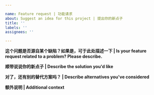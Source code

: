 ```yaml
---

name: Feature request | 功能请求
about: Suggest an idea for this project | 提出你的新点子
title: ''
labels: ''
assignees: ''

---
```


**这个问题是否源自某个缺陷？如果是，可于此处描述一下 | Is your feature request related to a problem? Please describe.**

**顺带说说你的新点子 | Describe the solution you'd like**

**对了，还有别的替代方案吗？ | Describe alternatives you've considered**

**额外说明 | Additional context**
